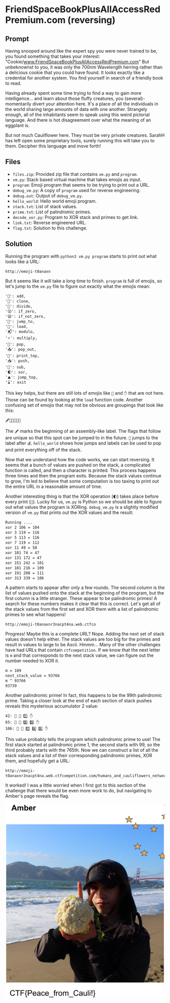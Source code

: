 # FriendSpaceBookPlusAllAccessRedPremium.com (reversing)

## Prompt

Having snooped around like the expert spy you were never trained to be, you found something that takes your interest: "Cookie/www.FriendSpaceBookPlusAllAccessRedPremium.com"  But unbeknownst to you, it was only the  700nm Wavelength herring rather than a delicious cookie that you could have found.   It looks exactly like a credential for another system.  You find yourself in search of a friendly book to read.

Having already spent some time trying to find a way to gain more intelligence... and learn about those fluffy creatures, you (several)-momentarily divert your attention here.  It's a place of all the individuals in the world sharing large amounts of data with one another. Strangely enough, all of the inhabitants seem to speak using this weird pictorial language. And there is hot disagreement over what the meaning of an eggplant is.

But not much Cauliflower here.  They must be very private creatures.  SarahH has left open some proprietary tools, surely running this will take you to them.  Decipher this language and move forth!

## Files

* `files.zip`: Provided zip file that contains `vm.py` and `program`.
* `vm.py`: Stack based virtual machine that takes emojis as input.
* `program`: Emoji program that seems to be trying to print out a URL.
* `debug_vm.py`: A copy of `program` used for reverse engineering.
* `debug.out`: Output of `debug_vm.py`.
* `hello_world`: Hello world emoji program.
* `stack.txt`: List of stack values.
* `prime.txt`: List of palindromic primes.
* `decode_xor.py`: Program to XOR stack and primes to get link.
* `link.txt`: Reverse engineered URL.
* `flag.txt`: Solution to this challenge.

## Solution

Running the program with `python3 vm.py program` starts to print out what looks like a URL:

```
http://emoji-t0anaxn
```

But it seems like it will take a long time to finish. `program` is full of emojis, so let's jump to the `vm.py` file to figure out exactly what the emojis mean:

```
'🍡': add,
'🤡': clone,
'📐': divide,
'😲': if_zero,
'😄': if_not_zero,
'🏀': jump_to,
'🚛': load,
'📬': modulo,
'⭐': multiply,
'🍿': pop,
'📤': pop_out,
'🎤': print_top,
'📥': push,
'🔪': sub,
'🌓': xor,
'⛰': jump_top,
'⌛': exit
``` 

This key helps, but there are still lots of emojis like `🥇` and `✋` that are not here. Those can be found by looking at the `load` function code. Another confusing set of emojis that may not be obvious are groupings that look like this:

```
🖋💠🏁🎌🔶🚩
```

The `🖋` marks the beginning of an assembly-like label. The flags that follow are unique so that this spot can be jumped to in the future. `🏀` jumps to the label after `💰`. `hello_world` shows how jumps and labels can be used to pop and print everything off of the stack. 

Now that we understand how the code works, we can start reversing. It seems that a bunch of values are pushed on the stack, a complicated function is called, and then a character is printed. This process happens three times and then the program exits. Because the stack values continue to grow, I'm led to believe that some computation is too taxing to print out the entire URL in a reasonable amount of time.

Another interesting thing is that the XOR operation (`🌓`) takes place before every print (`🎤`). Lucky for us, `vm.py` is Python so we should be able to figure out what values the program is XORing. `debug_vm.py` is a slightly modified version of `vm.py` that prints out the XOR values and the result:

```
Running ....
xor 2 106 = 104
xor 3 119 = 116
xor 5 113 = 116
xor 7 119 = 112
xor 11 49 = 58
xor 101 74 = 47
xor 131 172 = 47
xor 151 242 = 101
xor 181 216 = 109
xor 191 208 = 111
xor 313 339 = 106
```

A pattern starts to appear after only a few rounds. The second column is the list of values pushed onto the stack at the beginning of the program, but the first column is a little stranger. These appear to be palindromic primes! A search for these numbers makes it clear that this is correct. Let's get all of the stack values from the first set and XOR them with a list of palindromic primes to see what happens!

```
http://emoji-t0anaxnr3nacpt4na.web.ctfco
```

Progress! Maybe this is a complete URL? Nope. Adding the next set of stack values doesn't help either. The stack values are too big for the primes and result in values to large to be Ascii. Hmmm... Many of the other challenges have had URLs that contain `ctfcompetition`. If we know that the next letter is `m` and that corresponds to the next stack value, we can figure out the number needed to XOR it. 

```
m = 109
next_stack_value = 93766
m ^ 93766
93739
```

Another palindromic prime! In fact, this happens to be the 99th palindromic prime. Taking a closer look at the end of each section of stack pushes reveals this mysterious accumulator 2 value:

```
42: 🚛 🥈 1️⃣ ✋
65: 🚛 🥈 9️⃣ 9️⃣ ✋
106: 🚛 🥈 7️⃣ 6️⃣ 5️⃣ ✋
```
This value probably tells the program which palindromic prime to use! The first stack started at palindromic prime 1, the second starts with 99, so the third probably starts with the 765th. Now we can construct a list of all the stack values and a list of their corresponding palindromic primes, XOR them, and hopefully get a URL:

```
http://emoji-t0anaxnr3nacpt4na.web.ctfcompetition.com/humans_and_cauliflowers_network/
```

It worked! I was a little worried when I first got to this section of the challenge that there would be even more work to do, but navigating to Amber's page reveals the flag.

![Flag](images/flag.png "Img")
